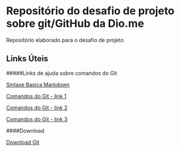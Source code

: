 # Repositório do desafio de projeto sobre git/GitHub da Dio.me
Repositório elaborado para o desafio de projeto

## Links Úteis 

#####Links de ajuda sobre comandos do Git

[Sintaxe Basica Markdown](https://www.markdownguide.org/basic-syntax/)

[Comandos do Git - link 1](https://github.com/git-guides)

[Comandos do Git - link 2](https://rogerdudler.github.io/git-guide/index.pt_BR.html)

[Comandos do Git - link 3](https://www.atlassian.com/br/git/tutorials/git-bash)

####Download 

[Download Git](https://git-scm.com/download/win)



